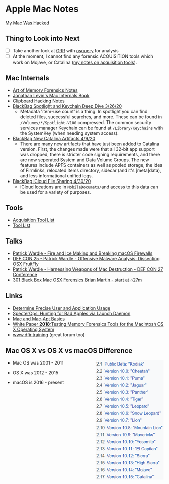 # Apple Mac Notes

[My Mac Was Hacked](mymacwashacked.md)

## Thing to Look into Next

- [ ] Take another look at [GRR](https://github.com/google/grr) with [osquery](https://github.com/osquery/osquery) for analysis
- [ ] At the moment, I cannot find any forensic ACQUISITION tools which work on Mojave, or Catalina ([my notes on acquisition tools](Acquisition_Tools.md)).

## Mac Internals

- [Art of Memory Forensics Notes](AoMF_Mac.md)
- [Jonathan Levin's Mac Internals Book](MacInternals.md)
- [Clipboard Hacking Notes](Clipboard.md)
- [BlackBag Spotlight and Keychain Deep Dive 3/26/20](BlackBag_SpotlightAndKeychain.md)
  - Metadata 'item-use count' is a thing. In spotlight you can find deleted files, successful searches, and more. These can be found in `/Volumes/*/Spotlight-V100` compressed. The common security services manager Keychain can be found at `/Library/Keychains` with the SystemKey (when needing system access).
- [BlackBag New Catalina Artifacts 4/9/20](BlackBag_CatalinaArtifacts.md)
  - There are many new artifacts that have just been added to Catalina version. First, the changes made were that all 32-bit app support was dropped, there is stricter code signing requirements, and there are now seperated System and Data Volume Groups. The new features include APFS containers as well as pooled storage, the idea of Firmlinks, relocated items directory, sidecar (and it's [meta]data), and less informational unified logs.
- [BlackBag iCloud File Sharing 4/30/20](BlackBag_iCloudFS_sharing.md)
  - iCloud locations are in `MobileDocumets/`and access to this data can be used for a variety of purposes.

## Tools

- [Acquisition Tool List](Acquisition_Tools.md)
- [Tool List](ActiveDev.md)

## Talks

- [Patrick Wardle - Fire and Ice Making and Breaking macOS Firewalls](https://www.youtube.com/watch?v=UlT5KFTMn2k)
- [DEF CON 25 - Patrick Wardle - Offensive Malware Analysis: Dissecting OSX FruitFly](https://www.youtube.com/watch?v=q7VZtCUphgg&t=1s)
- [Patrick Wardle - Harnessing Weapons of Mac Destruction - DEF CON 27 Conference](https://www.youtube.com/watch?v=InL3YA_6P6s)
- [301 Black Box Mac OSX Forensics Brian Martin - start at ~27m](https://www.youtube.com/watch?v=AG72W_LVidI)

## Links

* [Determine Precise User and Application Usage](https://www.mac4n6.com/blog/2018/8/5/knowledge-is-power-using-the-knowledgecdb-database-on-macos-and-ios-to-determine-precise-user-and-application-usage)
* [SpecterOps: Hunting for Bad Apples via Launch Daemon](https://posts.specterops.io/hunting-for-bad-apples-part-1-22ef2b44c0aa)
* [Mac and Mac-Apt Basics](https://medium.com/dfir-dudes/mac-forensics-no-one-said-it-would-be-easy-8bf2f5e4956c)
* [White Paper **2018**:Testing Memory Forensics Tools for the Macintosh
  OS X Operating System](https://commons.erau.edu/cgi/viewcontent.cgi?article=1491&context=jdfsl)
* www.dfir.training (great forum too)


## Mac OS X vs OS X vs macOS Difference

- Mac OS was 2001 - 2011 <img src="Mac_README.assets/macversions.png" height=380 align="right" />

- OS X was 2012 - 2015
- macOS is 2016 - present

